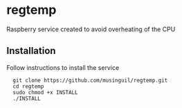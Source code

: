 # regtemp
Raspberry service created to avoid overheating of the CPU

## Installation

Follow instructions to install the service
```
  git clone https://github.com/musinguil/regtemp.git
  cd regtemp
  sudo chmod +x INSTALL
  ./INSTALL
```
